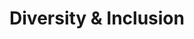 ---
title: "Diversity & Inclusion"
description: "We are firm believers in the value of building a diverse team.
Shoftime values diversity and inclusion as fundamental to our success. We embrace a diverse team with varied perspectives, backgrounds, and experiences. By fostering an inclusive environment, we enhance creativity, drive innovation, and build stronger connections within our team and with our clients"
cardImage: "@/images/insights/diversity.png"
cardImageAlt: "Top view mechanical tools arrangement"
---